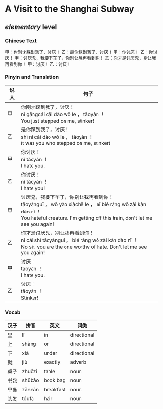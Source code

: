 # A Visit to the Shanghai Subway
## *elementary* level

### Chinese Text
甲：你刚才踩到我了，讨厌！
乙：是你踩到我了，讨厌！
甲：你讨厌！
乙：你讨厌！
甲：讨厌鬼，我要下车了，你别让我再看到你！
乙：你才是讨厌鬼，别让我再看到你！
甲：讨厌！
乙：讨厌！

### Pinyin and Translation
|说人|句子|
|----|----|
|甲|你刚才踩到我了，讨厌！<br />nǐ gāngcái cǎi dào wǒ le ， tǎoyàn ！<br />You just stepped on me, stinker!|
|乙|是你踩到我了，讨厌！<br />shì nǐ cǎi dào wǒ le ， tǎoyàn ！<br />It was you who stepped on me, stinker!|
|甲|你讨厌！<br />nǐ tǎoyàn ！<br />I hate you.|
|乙|你讨厌！<br />nǐ tǎoyàn ！<br />I hate you!|
|甲|讨厌鬼，我要下车了，你别让我再看到你！<br />tǎoyànguǐ ， wǒ yào xiàchē le ， nǐ bié ràng wǒ zài kàn dào nǐ ！<br />You hateful creature. I'm getting off this train, don't let me see you again!|
|乙|你才是讨厌鬼，别让我再看到你！<br />nǐ cái shì tǎoyànguǐ ， bié ràng wǒ zài kàn dào nǐ ！<br />No sir, you are the one worthy of hate. Don't let me see you again!|
|甲|讨厌！<br />tǎoyàn ！<br />I hate you.|
|乙|讨厌！<br />tǎoyàn ！<br />Stinker!|
### Vocab
|汉子|拼音|英文|词类|
|----|----|----|----|
|里|lǐ|in|directional|
|上|shàng|on|directional|
|下|xià|under|directional|
|就|jiù|exactly|adverb|
|桌子|zhuōzi|table|noun|
|书包|shūbāo|book bag|noun|
|早餐|zǎocān|breakfast|noun|
|头发|tóufa|hair|noun|